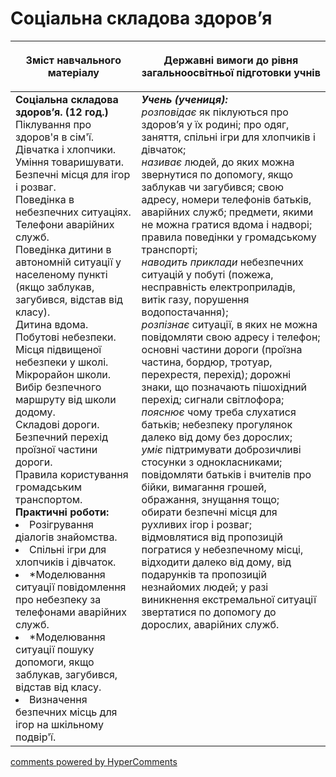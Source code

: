<div id="hypercomments_widget" class="js-hypercomments-widget invisible"></div>

Соціальна складова здоров’я
=============================================

<table>
<thead>
  <tr>
    <th width="40%" align="center"><p>Зміст навчального матеріалу</p></td>
    <th width="60%" align="center"><p>Державні вимоги до рівня загальноосвітньої підготовки учнів</p></td>
  </tr>
</thead>
<tbody>
  <tr>
    <td width="40%" style="vertical-align:top !important;">
    <b>Соціальна складова здоров’я. (12 год.)</b><br>
    Піклування про здоров'я в сім'ї.<br>
    Дівчатка і хлопчики. Уміння товаришувати.<br>
    Безпечні місця для ігор і розваг.<br>
    Поведінка в небезпечних ситуаціях. Телефони аварійних служб.<br>
    Поведінка дитини в автономній ситуації у населеному пункті (якщо заблукав, загубився, відстав від класу).<br>
    Дитина вдома. Побутові небезпеки.<br>
    Місця підвищеної небезпеки у школі.<br>
    Мікрорайон школи. Вибір безпечного маршруту від школи додому.<br>
    Складові дороги. Безпечний перехід проїзної частини дороги.<br>
    Правила користування громадським транспортом.<br>
    <b>Практичні роботи:</b>
    <li>
    Розігрування діалогів знайомства.
    </li>
    <li>
    Спільні ігри для хлопчиків і дівчаток.
    </li>
    <li>
    *Моделювання ситуації повідомлення про небезпеку за телефонами аварійних служб.
    </li>
    <li>
    *Моделювання ситуації пошуку допомоги, якщо заблукав, загубився, відстав від класу.
    </li>
    <li>
    Визначення безпечних місць для ігор на шкільному подвір'ї.
    </li>
    </td>
    <td width="60%" style="vertical-align:top !important;">
    <i><b>Учень (учениця):</b></i><br>
	<i>розповідає</i> як піклуються про здоров’я у їх родині; про одяг, заняття, спільні ігри для хлопчиків і дівчаток;<br>
    <i>називає</i> людей, до яких можна звернутися по допомогу, якщо заблукав чи загубився; свою адресу, номери телефонів батьків, аварійних служб; предмети, якими не можна гратися вдома і надворі; правила поведінки у громадському транспорті;<br>
    <i>наводить приклади</i> небезпечних ситуацій у побуті (пожежа, несправність електроприладів, витік газу, порушення водопостачання);<br>
    <i>розпізнає</i> ситуації, в яких не можна повідомляти свою адресу і телефон; основні частини дороги (проїзна частина, бордюр, тротуар, перехрестя, перехід); дорожні знаки, що позначають пішохідний перехід; сигнали світлофора;<br>
    <i>пояснює</i> чому треба слухатися батьків; небезпеку прогулянок далеко від дому без дорослих;<br>
    <i>уміє</i> підтримувати доброзичливі стосунки з однокласниками; повідомляти батьків і вчителів про бійки, вимагання грошей, ображання, знущання тощо; обирати безпечні місця для рухливих ігор і розваг; відмовлятися від пропозицій погратися у небезпечному місці, відходити далеко від дому, від подарунків та пропозицій незнайомих людей; у разі виникнення екстремальної ситуації звертатися по допомогу до дорослих, аварійних служб.<br>
	</td>
  </tr>
</tbody>
</table>

<div class="js-hypercomments-container">
<a href="http://hypercomments.com" class="hc-link" title="comments widget">comments powered by HyperComments</a>
</div>